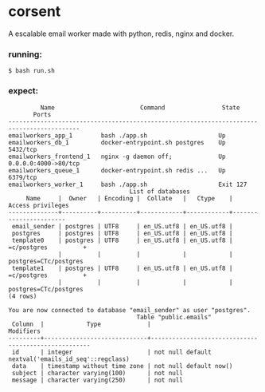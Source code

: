 # corsent

A escalable email worker made with python, redis, nginx and docker.

### running:
```$ bash run.sh ```

### expect:

```
         Name                        Command                State            Ports
------------------------------------------------------------------------------------------
emailworkers_app_1        bash ./app.sh                    Up
emailworkers_db_1         docker-entrypoint.sh postgres    Up         5432/tcp
emailworkers_frontend_1   nginx -g daemon off;             Up         0.0.0.0:4000->80/tcp
emailworkers_queue_1      docker-entrypoint.sh redis ...   Up         6379/tcp
emailworkers_worker_1     bash ./app.sh                    Exit 127
                                  List of databases
     Name     |  Owner   | Encoding |  Collate   |   Ctype    |   Access privileges
--------------+----------+----------+------------+------------+-----------------------
 email_sender | postgres | UTF8     | en_US.utf8 | en_US.utf8 |
 postgres     | postgres | UTF8     | en_US.utf8 | en_US.utf8 |
 template0    | postgres | UTF8     | en_US.utf8 | en_US.utf8 | =c/postgres          +
              |          |          |            |            | postgres=CTc/postgres
 template1    | postgres | UTF8     | en_US.utf8 | en_US.utf8 | =c/postgres          +
              |          |          |            |            | postgres=CTc/postgres
(4 rows)

You are now connected to database "email_sender" as user "postgres".
                                    Table "public.emails"
 Column  |            Type             |                      Modifiers
---------+-----------------------------+-----------------------------------------------------
 id      | integer                     | not null default nextval('emails_id_seq'::regclass)
 data    | timestamp without time zone | not null default now()
 subject | character varying(100)      | not null
 message | character varying(250)      | not null
 ```
